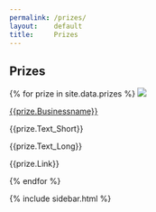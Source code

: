 ```yaml
---
permalink: /prizes/
layout:    default
title:     Prizes
---
```


<section class="prize-list">


<div class="main short-prize-description">
<h2 class="heading">Prizes</h2>
{% for prize in site.data.prizes %}
	<img src = "{{prize.Image}}" />
	<p><a href="{{prize.Link}}">{{prize.Businessname}}</a></p>
	<p>{{prize.Text_Short}}</p>
	<p>{{prize.Text_Long}}</p>
	<p>{{prize.Link}}</p>
	
{% endfor %}

</div>
<div class="sidebar">
{% include sidebar.html %}
</div>
</section>